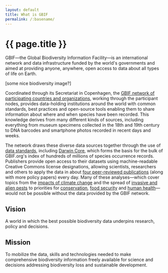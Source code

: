 ```yaml
---
layout: default
title: What is GBIF
permalink: /:basename/
---
```


# {{ page.title }}

<p class="text-lg text-slate-700">GBIF—the Global Biodiversity Information Facility—is an international network and data infrastructure funded by the world's governments and aimed at providing anyone, anywhere, open access to data about all types of life on Earth.</p>

[some nice biodiversity image?]

Coordinated through its Secretariat in Copenhagen, the [GBIF network of participating countries and organizations](https://www.gbif.org/the-gbif-network), working through the participant nodes, provides data-holding institutions around the world with common standards, best practices and open-source tools enabling them to share information about where and when species have been recorded. This knowledge derives from many different kinds of sources, including everything from museum specimens collected in the 18th and 19th century to DNA barcodes and smartphone photos recorded in recent days and weeks.

The network draws these diverse data sources together through the use of [data standards](https://www.gbif.org/standards), including [Darwin Core](https://www.gbif.org/darwin-core), which forms the basis for the bulk of GBIF.org's index of hundreds of millions of species occurrence records. Publishers provide open access to their datasets using machine-readable Creative Commons license designations, allowing scientists, researchers and others to apply the data in about [four peer-reviewed publications](https://www.gbif.org/resource/search?contentType=literature) (along with more policy papers) every day. Many of these analyses—which cover topics from the [impacts of climate change](https://www.gbif.org/climate) and the spread of [invasive and alien pests](https://www.gbif.org/resource/search?contentType=literature&topics=INVASIVES) to priorities for [conservation](https://www.gbif.org/conservation), [food security](https://www.gbif.org/food) and [human health](https://www.gbif.org/health)—would not be possible without the data provided by the GBIF network.

## Vision
A world in which the best possible biodiversity data underpins research, policy and decisions.

## Mission
To mobilize the data, skills and technologies needed to make comprehensive biodiversity information freely available for science and decisions addressing biodiversity loss and sustainable development.
